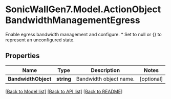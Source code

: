 # SonicWallGen7.Model.ActionObjectBandwidthManagementEgress
Enable egress bandwidth management and configure. * Set to null or {} to represent  an unconfigured state.

## Properties

Name | Type | Description | Notes
------------ | ------------- | ------------- | -------------
**BandwidthObject** | **string** | Bandwidth object name. | [optional] 

[[Back to Model list]](../README.md#documentation-for-models) [[Back to API list]](../README.md#documentation-for-api-endpoints) [[Back to README]](../README.md)

